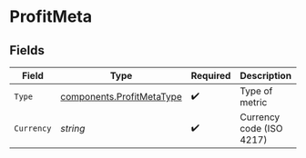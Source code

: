 # ProfitMeta


## Fields

| Field                                                                  | Type                                                                   | Required                                                               | Description                                                            | Example                                                                |
| ---------------------------------------------------------------------- | ---------------------------------------------------------------------- | ---------------------------------------------------------------------- | ---------------------------------------------------------------------- | ---------------------------------------------------------------------- |
| `Type`                                                                 | [components.ProfitMetaType](../../models/components/profitmetatype.md) | :heavy_check_mark:                                                     | Type of metric                                                         | profit                                                                 |
| `Currency`                                                             | *string*                                                               | :heavy_check_mark:                                                     | Currency code (ISO 4217)                                               | USD                                                                    |